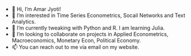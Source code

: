 - 👋 Hi, I’m Amar Jyoti!
- 👀 I’m interested in Time Series Econometrics, Socail Networks and Text Analytics.
- 🌱 I’m currently tweaking with Python and R. I am learning Julia.
- 💞️ I’m looking to collaborate on projects in Applied Econometrics, Macroeconomics, Monetary Econ, Political Economy. 
- 📫 You can reach out to me via email on my website.

<!---
AmarJyoti-Econ/AmarJyoti-Econ is a ✨ special ✨ repository because its `README.md` (this file) appears on your GitHub profile.
You can click the Preview link to take a look at your changes.
--->
